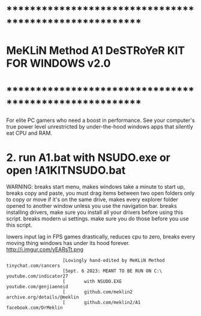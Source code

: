 #                *******************************************************
#                 MeKLiN Method A1 DeSTRoYeR KIT FOR WINDOWS v2.0 
#                *******************************************************
For elite PC gamers who need a boost in performance. See your computer's true power level unrestricted by under-the-hood windows apps that silently eat CPU and RAM.

# 2. run A1.bat with NSUDO.exe or open !A1KITNSUDO.bat

WARNING: breaks start menu, makes windows take a minute to start up, breaks copy and paste, you must drag items between two open folders only to copy or move if it's on the same drive, makes every explorer folder opened to another window unless you use the navigation bar. breaks installing drivers, make sure you install all your drivers before using this script. breaks modern ui settings. make sure you do those before you use this script.

lowers input lag in FPS games drastically, reduces cpu to zero, breaks every moving thing windows has under its hood forever.
http://i.imgur.com/yEARsTt.png

                         [Lovingly hand-edited by MeKLiN Method  tinychat.com/cancers
                         [Sept. 6 2023: MEANT TO BE RUN ON C:\   youtube.com/indicator27
                         [       with NSUDO.EXE                  youtube.com/genjiaeneid
                         [       github.com/meklin2              archive.org/details/@meklin
                         [       github.com/meklin2/A1           facebook.com/DrMeklin
